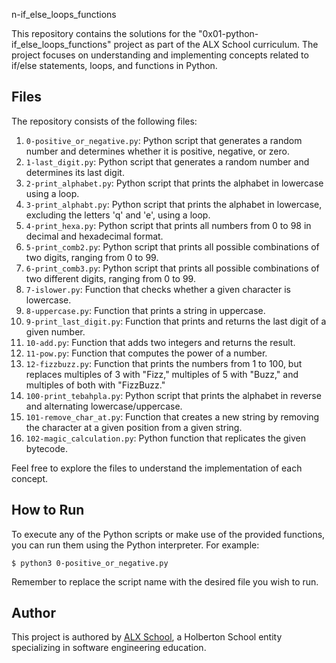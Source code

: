 
n-if_else_loops_functions

This repository contains the solutions for the "0x01-python-if_else_loops_functions" project as part of the ALX School curriculum. The project focuses on understanding and implementing concepts related to if/else statements, loops, and functions in Python.

## Files

The repository consists of the following files:

1. `0-positive_or_negative.py`: Python script that generates a random number and determines whether it is positive, negative, or zero.
2. `1-last_digit.py`: Python script that generates a random number and determines its last digit.
3. `2-print_alphabet.py`: Python script that prints the alphabet in lowercase using a loop.
4. `3-print_alphabt.py`: Python script that prints the alphabet in lowercase, excluding the letters 'q' and 'e', using a loop.
5. `4-print_hexa.py`: Python script that prints all numbers from 0 to 98 in decimal and hexadecimal format.
6. `5-print_comb2.py`: Python script that prints all possible combinations of two digits, ranging from 0 to 99.
7. `6-print_comb3.py`: Python script that prints all possible combinations of two different digits, ranging from 0 to 99.
8. `7-islower.py`: Function that checks whether a given character is lowercase.
9. `8-uppercase.py`: Function that prints a string in uppercase.
10. `9-print_last_digit.py`: Function that prints and returns the last digit of a given number.
11. `10-add.py`: Function that adds two integers and returns the result.
12. `11-pow.py`: Function that computes the power of a number.
13. `12-fizzbuzz.py`: Function that prints the numbers from 1 to 100, but replaces multiples of 3 with "Fizz," multiples of 5 with "Buzz," and multiples of both with "FizzBuzz."
14. `100-print_tebahpla.py`: Python script that prints the alphabet in reverse and alternating lowercase/uppercase.
15. `101-remove_char_at.py`: Function that creates a new string by removing the character at a given position from a given string.
16. `102-magic_calculation.py`: Python function that replicates the given bytecode.

Feel free to explore the files to understand the implementation of each concept.

## How to Run

To execute any of the Python scripts or make use of the provided functions, you can run them using the Python interpreter. For example:

```
$ python3 0-positive_or_negative.py
```

Remember to replace the script name with the desired file you wish to run.

## Author

This project is authored by [ALX School](https://www.alx.school/), a Holberton School entity specializing in software engineering education.
